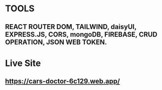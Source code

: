 # TOOLS 
## REACT ROUTER DOM, TAILWIND, daisyUI, EXPRESS.JS, CORS, mongoDB, FIREBASE, CRUD OPERATION, JSON WEB TOKEN.

# Live Site
## https://cars-doctor-6c129.web.app/